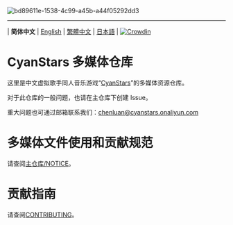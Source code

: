 ﻿![bd89611e-1538-4c99-a45b-a44f05292dd3](https://github.com/user-attachments/assets/bd89611e-1538-4c99-a45b-a44f05292dd3)

---

\| **简体中文** | [English](README_en.md) | [繁體中文](README_zh-Hant.md) | [日本語](README_ja.md) | [![Crowdin](https://badges.crowdin.net/cyanstars/localized.svg)](https://crowdin.com/project/cyanstars)


# CyanStars 多媒体仓库

这里是中文虚拟歌手同人音乐游戏“[CyanStars](https://github.com/IPOL-Studio/CyanStars)”的多媒体资源仓库。

对于此仓库的一般问题，也请在主仓库下创建 Issue。

重大问题也可通过邮箱联系我们：<chenluan@cyanstars.onaliyun.com>


# 多媒体文件使用和贡献规范

请查阅[主仓库/NOTICE](https://github.com/IPOL-Studio/CyanStars/blob/main/NOTICE)。


# 贡献指南

请查阅[CONTRIBUTING](CONTRIBUTING.md)。
